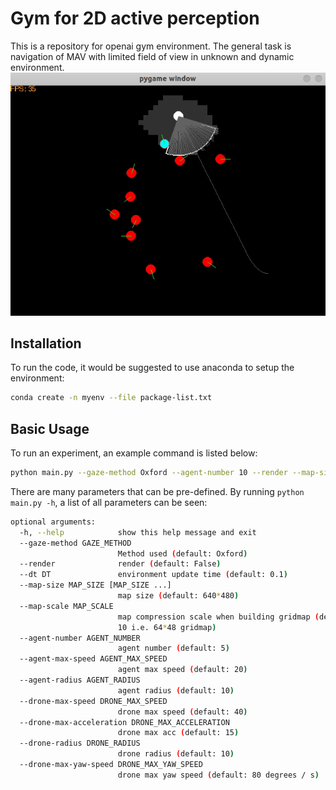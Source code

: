 # Gym for 2D active perception
This is a repository for openai gym environment. The general task is navigation of MAV with limited field of view in unknown and dynamic environment.
![](picture/lookahead_demo1.gif)
## Installation
To run the code, it would be suggested to use anaconda to setup the environment:
```bash
conda create -n myenv --file package-list.txt
```

## Basic Usage
To run an experiment, an example command is listed below:
```bash
python main.py --gaze-method Oxford --agent-number 10 --render --map-size 640 640 --map-scale 10 --dt 0.1 --agent-max-speed 20 --agent-radius 15 --drone-max-speed 40 --drone-max-acceleration 15 --drone-radius 10 --drone-max-yaw-speed 180
```
There are many parameters that can be pre-defined. By running `python main.py -h`, a list of all parameters can be seen:
```bash
optional arguments:
  -h, --help            show this help message and exit
  --gaze-method GAZE_METHOD
                        Method used (default: Oxford)
  --render              render (default: False)
  --dt DT               environment update time (default: 0.1)
  --map-size MAP_SIZE [MAP_SIZE ...]
                        map size (default: 640*480)
  --map-scale MAP_SCALE
                        map compression scale when building gridmap (default:
                        10 i.e. 64*48 gridmap)
  --agent-number AGENT_NUMBER
                        agent number (default: 5)
  --agent-max-speed AGENT_MAX_SPEED
                        agent max speed (default: 20)
  --agent-radius AGENT_RADIUS
                        agent radius (default: 10)
  --drone-max-speed DRONE_MAX_SPEED
                        drone max speed (default: 40)
  --drone-max-acceleration DRONE_MAX_ACCELERATION
                        drone max acc (default: 15)
  --drone-radius DRONE_RADIUS
                        drone radius (default: 10)
  --drone-max-yaw-speed DRONE_MAX_YAW_SPEED
                        drone max yaw speed (default: 80 degrees / s)

```